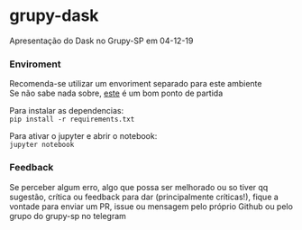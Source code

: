 # grupy-dask
Apresentação do Dask no Grupy-SP em 04-12-19


### Enviroment
Recomenda-se utilizar um envoriment separado para este ambiente  
Se não sabe nada sobre, [este](https://realpython.com/python-virtual-environments-a-primer/) é um bom ponto de partida  

Para instalar as dependencias:  
`pip install -r requirements.txt`  

Para ativar o jupyter e abrir o notebook:  
`jupyter notebook`  


### Feedback
Se perceber algum erro, algo que possa ser melhorado ou so tiver qq sugestão, crítica ou feedback para dar (principalmente críticas!), fique a vontade para enviar um PR, issue ou mensagem pelo próprio Github ou pelo grupo do grupy-sp no telegram
